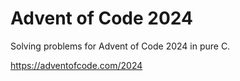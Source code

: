 # Advent of Code 2024

Solving problems for Advent of Code 2024 in pure C.

https://adventofcode.com/2024